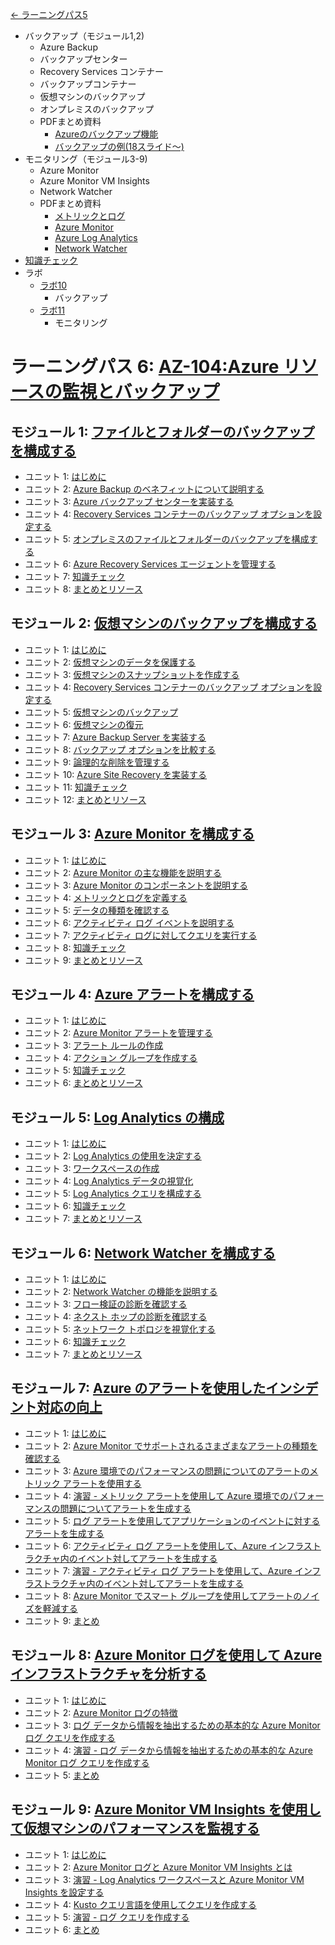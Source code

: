 [← ラーニングパス5](lp5.md)

- バックアップ（モジュール1,2)
  - Azure Backup
  - バックアップセンター
  - Recovery Services コンテナー
  - バックアップコンテナー
  - 仮想マシンのバックアップ
  - オンプレミスのバックアップ
  - PDFまとめ資料
    - [Azureのバックアップ機能](../AZ-305/pdf/Azure%20Backup.pdf)
    - [バックアップの例(18スライド～)](pdf/mod10/データ保護とバックアップ.pdf)
- モニタリング（モジュール3-9)
  - Azure Monitor
  - Azure Monitor VM Insights
  - Network Watcher
  - PDFまとめ資料
    - [メトリックとログ](../AZ-303/pdf/mod15/メトリックとログの例.pdf)
    - [Azure Monitor](pdf/mod11/Azure%20Monitor.pdf)
    - [Azure Log Analytics](pdf/mod11/Log%20Analytics.pdf)
    - [Network Watcher](pdf/mod11/Network%20Watcher.pdf)
- [知識チェック](lp6-check.md)
- ラボ
  - [ラボ10](https://github.com/MicrosoftLearning/AZ-104-MicrosoftAzureAdministrator.ja-jp/blob/main/Instructions/Labs/LAB_10-Implement_Data_Protection.md)
    - バックアップ
  - [ラボ11](https://github.com/MicrosoftLearning/AZ-104-MicrosoftAzureAdministrator.ja-jp/blob/main/Instructions/Labs/LAB_11-Implement_Monitoring.md)
    - モニタリング

# ラーニングパス 6: [AZ-104:Azure リソースの監視とバックアップ](https://docs.microsoft.com/ja-jp/learn/paths/az-104-monitor-backup-resources/)
## モジュール 1: [ファイルとフォルダーのバックアップを構成する](https://docs.microsoft.com/ja-jp/learn/modules/configure-file-folder-backups/)
- ユニット 1: [はじめに](https://docs.microsoft.com/ja-jp/learn/modules/configure-file-folder-backups/1-introduction)
- ユニット 2: [Azure Backup のベネフィットについて説明する](https://docs.microsoft.com/ja-jp/learn/modules/configure-file-folder-backups/2-describe-azure-backup-benefits)
- ユニット 3: [Azure バックアップ センターを実装する](https://docs.microsoft.com/ja-jp/learn/modules/configure-file-folder-backups/3-implement-azure-backup-center)
- ユニット 4: [Recovery Services コンテナーのバックアップ オプションを設定する](https://docs.microsoft.com/ja-jp/learn/modules/configure-file-folder-backups/4-setup-recovery-service-vault-backup-options)
- ユニット 5: [オンプレミスのファイルとフォルダーのバックアップを構成する](https://docs.microsoft.com/ja-jp/learn/modules/configure-file-folder-backups/5-configure-premises)
- ユニット 6: [Azure Recovery Services エージェントを管理する](https://docs.microsoft.com/ja-jp/learn/modules/configure-file-folder-backups/6-manage-azure-recovery-services-agent)
- ユニット 7: [知識チェック](https://docs.microsoft.com/ja-jp/learn/modules/configure-file-folder-backups/7-knowledge-check)
- ユニット 8: [まとめとリソース](https://docs.microsoft.com/ja-jp/learn/modules/configure-file-folder-backups/8-summary-resources)
## モジュール 2: [仮想マシンのバックアップを構成する](https://docs.microsoft.com/ja-jp/learn/modules/configure-virtual-machine-backups/)
- ユニット 1: [はじめに](https://docs.microsoft.com/ja-jp/learn/modules/configure-virtual-machine-backups/1-introduction)
- ユニット 2: [仮想マシンのデータを保護する](https://docs.microsoft.com/ja-jp/learn/modules/configure-virtual-machine-backups/2-protect-data)
- ユニット 3: [仮想マシンのスナップショットを作成する](https://docs.microsoft.com/ja-jp/learn/modules/configure-virtual-machine-backups/3-create-snapshots)
- ユニット 4: [Recovery Services コンテナーのバックアップ オプションを設定する](https://docs.microsoft.com/ja-jp/learn/modules/configure-virtual-machine-backups/4-setup-recovery-services-vault-backup-options)
- ユニット 5: [仮想マシンのバックアップ](https://docs.microsoft.com/ja-jp/learn/modules/configure-virtual-machine-backups/5-backup-virtual-machines)
- ユニット 6: [仮想マシンの復元](https://docs.microsoft.com/ja-jp/learn/modules/configure-virtual-machine-backups/6-restore-virtual-machines)
- ユニット 7: [Azure Backup Server を実装する](https://docs.microsoft.com/ja-jp/learn/modules/configure-virtual-machine-backups/7-implement-azure-backup-server)
- ユニット 8: [バックアップ オプションを比較する](https://docs.microsoft.com/ja-jp/learn/modules/configure-virtual-machine-backups/8-compare-backup-options)
- ユニット 9: [論理的な削除を管理する](https://docs.microsoft.com/ja-jp/learn/modules/configure-virtual-machine-backups/9-manage-soft-delete)
- ユニット 10: [Azure Site Recovery を実装する](https://docs.microsoft.com/ja-jp/learn/modules/configure-virtual-machine-backups/10-implement-azure-site-recovery)
- ユニット 11: [知識チェック](https://docs.microsoft.com/ja-jp/learn/modules/configure-virtual-machine-backups/11-knowledge-check)
- ユニット 12: [まとめとリソース](https://docs.microsoft.com/ja-jp/learn/modules/configure-virtual-machine-backups/12-summary-resources)
## モジュール 3: [Azure Monitor を構成する](https://docs.microsoft.com/ja-jp/learn/modules/configure-azure-monitor/)
- ユニット 1: [はじめに](https://docs.microsoft.com/ja-jp/learn/modules/configure-azure-monitor/1-introduction)
- ユニット 2: [Azure Monitor の主な機能を説明する](https://docs.microsoft.com/ja-jp/learn/modules/configure-azure-monitor/2-describe-key-capabilities)
- ユニット 3: [Azure Monitor のコンポーネントを説明する](https://docs.microsoft.com/ja-jp/learn/modules/configure-azure-monitor/3-describe-components)
- ユニット 4: [メトリックとログを定義する](https://docs.microsoft.com/ja-jp/learn/modules/configure-azure-monitor/4-define-metrics-logs)
- ユニット 5: [データの種類を確認する](https://docs.microsoft.com/ja-jp/learn/modules/configure-azure-monitor/5-identify-data-types)
- ユニット 6: [アクティビティ ログ イベントを説明する](https://docs.microsoft.com/ja-jp/learn/modules/configure-azure-monitor/6-describe-activity-log-events)
- ユニット 7: [アクティビティ ログに対してクエリを実行する](https://docs.microsoft.com/ja-jp/learn/modules/configure-azure-monitor/7-query-activity-log)
- ユニット 8: [知識チェック](https://docs.microsoft.com/ja-jp/learn/modules/configure-azure-monitor/8-knowledge-check)
- ユニット 9: [まとめとリソース](https://docs.microsoft.com/ja-jp/learn/modules/configure-azure-monitor/9-summary-resources)
## モジュール 4: [Azure アラートを構成する](https://docs.microsoft.com/ja-jp/learn/modules/configure-azure-alerts/)
- ユニット 1: [はじめに](https://docs.microsoft.com/ja-jp/learn/modules/configure-azure-alerts/1-introduction)
- ユニット 2: [Azure Monitor アラートを管理する](https://docs.microsoft.com/ja-jp/learn/modules/configure-azure-alerts/2-manage-azure-monitor-alerts)
- ユニット 3: [アラート ルールの作成](https://docs.microsoft.com/ja-jp/learn/modules/configure-azure-alerts/3-create-alert-rules)
- ユニット 4: [アクション グループを作成する](https://docs.microsoft.com/ja-jp/learn/modules/configure-azure-alerts/4-create-action-groups)
- ユニット 5: [知識チェック](https://docs.microsoft.com/ja-jp/learn/modules/configure-azure-alerts/5-knowledge-check)
- ユニット 6: [まとめとリソース](https://docs.microsoft.com/ja-jp/learn/modules/configure-azure-alerts/6-summary-resources)
## モジュール 5: [Log Analytics の構成](https://docs.microsoft.com/ja-jp/learn/modules/configure-log-analytics/)
- ユニット 1: [はじめに](https://docs.microsoft.com/ja-jp/learn/modules/configure-log-analytics/1-introduction)
- ユニット 2: [Log Analytics の使用を決定する](https://docs.microsoft.com/ja-jp/learn/modules/configure-log-analytics/2-determine-uses)
- ユニット 3: [ワークスペースの作成](https://docs.microsoft.com/ja-jp/learn/modules/configure-log-analytics/3-create-workspace)
- ユニット 4: [Log Analytics データの視覚化](https://docs.microsoft.com/ja-jp/learn/modules/configure-log-analytics/4-visualize-data)
- ユニット 5: [Log Analytics クエリを構成する](https://docs.microsoft.com/ja-jp/learn/modules/configure-log-analytics/5-structure-queries)
- ユニット 6: [知識チェック](https://docs.microsoft.com/ja-jp/learn/modules/configure-log-analytics/6-knowledge-check)
- ユニット 7: [まとめとリソース](https://docs.microsoft.com/ja-jp/learn/modules/configure-log-analytics/7-summary-resources)
## モジュール 6: [Network Watcher を構成する](https://docs.microsoft.com/ja-jp/learn/modules/configure-network-watcher/)
- ユニット 1: [はじめに](https://docs.microsoft.com/ja-jp/learn/modules/configure-network-watcher/1-introduction)
- ユニット 2: [Network Watcher の機能を説明する](https://docs.microsoft.com/ja-jp/learn/modules/configure-network-watcher/2-describe-features)
- ユニット 3: [フロー検証の診断を確認する](https://docs.microsoft.com/ja-jp/learn/modules/configure-network-watcher/3-review-flow-verify-diagnostics)
- ユニット 4: [ネクスト ホップの診断を確認する](https://docs.microsoft.com/ja-jp/learn/modules/configure-network-watcher/4-review-next-hop-diagnostics)
- ユニット 5: [ネットワーク トポロジを視覚化する](https://docs.microsoft.com/ja-jp/learn/modules/configure-network-watcher/5-visualize-network-topology)
- ユニット 6: [知識チェック](https://docs.microsoft.com/ja-jp/learn/modules/configure-network-watcher/6-knowledge-check)
- ユニット 7: [まとめとリソース](https://docs.microsoft.com/ja-jp/learn/modules/configure-network-watcher/7-summary-resources)
## モジュール 7: [Azure のアラートを使用したインシデント対応の向上](https://docs.microsoft.com/ja-jp/learn/modules/incident-response-with-alerting-on-azure/)
- ユニット 1: [はじめに](https://docs.microsoft.com/ja-jp/learn/modules/incident-response-with-alerting-on-azure/1-introduction)
- ユニット 2: [Azure Monitor でサポートされるさまざまなアラートの種類を確認する](https://docs.microsoft.com/ja-jp/learn/modules/incident-response-with-alerting-on-azure/2-explore-azure-monitor-alert-types)
- ユニット 3: [Azure 環境でのパフォーマンスの問題についてのアラートのメトリック アラートを使用する](https://docs.microsoft.com/ja-jp/learn/modules/incident-response-with-alerting-on-azure/3-metric-alerts)
- ユニット 4: [演習 - メトリック アラートを使用して Azure 環境でのパフォーマンスの問題についてアラートを生成する](https://docs.microsoft.com/ja-jp/learn/modules/incident-response-with-alerting-on-azure/4-exercise-metric-alerts)
- ユニット 5: [ログ アラートを使用してアプリケーションのイベントに対するアラートを生成する](https://docs.microsoft.com/ja-jp/learn/modules/incident-response-with-alerting-on-azure/5-log-alerts)
- ユニット 6: [アクティビティ ログ アラートを使用して、Azure インフラストラクチャ内のイベント対してアラートを生成する](https://docs.microsoft.com/ja-jp/learn/modules/incident-response-with-alerting-on-azure/6-activity-log-alerts)
- ユニット 7: [演習 - アクティビティ ログ アラートを使用して、Azure インフラストラクチャ内のイベント対してアラートを生成する](https://docs.microsoft.com/ja-jp/learn/modules/incident-response-with-alerting-on-azure/7-exercise-activity-log-alerts)
- ユニット 8: [Azure Monitor でスマート グループを使用してアラートのノイズを軽減する](https://docs.microsoft.com/ja-jp/learn/modules/incident-response-with-alerting-on-azure/8-smart-groups)
- ユニット 9: [まとめ](https://docs.microsoft.com/ja-jp/learn/modules/incident-response-with-alerting-on-azure/9-summary)
## モジュール 8: [Azure Monitor ログを使用して Azure インフラストラクチャを分析する](https://docs.microsoft.com/ja-jp/learn/modules/analyze-infrastructure-with-azure-monitor-logs/)
- ユニット 1: [はじめに](https://docs.microsoft.com/ja-jp/learn/modules/analyze-infrastructure-with-azure-monitor-logs/1-introduction)
- ユニット 2: [Azure Monitor ログの特徴](https://docs.microsoft.com/ja-jp/learn/modules/analyze-infrastructure-with-azure-monitor-logs/2-features-azure-monitor-log)
- ユニット 3: [ログ データから情報を抽出するための基本的な Azure Monitor ログ クエリを作成する](https://docs.microsoft.com/ja-jp/learn/modules/analyze-infrastructure-with-azure-monitor-logs/3-create-log-queries)
- ユニット 4: [演習 - ログ データから情報を抽出するための基本的な Azure Monitor ログ クエリを作成する](https://docs.microsoft.com/ja-jp/learn/modules/analyze-infrastructure-with-azure-monitor-logs/4-exercise-create-log-queries)
- ユニット 5: [まとめ](https://docs.microsoft.com/ja-jp/learn/modules/analyze-infrastructure-with-azure-monitor-logs/5-summary)
## モジュール 9: [Azure Monitor VM Insights を使用して仮想マシンのパフォーマンスを監視する](https://docs.microsoft.com/ja-jp/learn/modules/monitor-performance-using-azure-monitor-for-vms/)
- ユニット 1: [はじめに](https://docs.microsoft.com/ja-jp/learn/modules/monitor-performance-using-azure-monitor-for-vms/1-introduction)
- ユニット 2: [Azure Monitor ログと Azure Monitor VM Insights とは](https://docs.microsoft.com/ja-jp/learn/modules/monitor-performance-using-azure-monitor-for-vms/2-what-are-azure-monitor-logs-vms)
- ユニット 3: [演習 - Log Analytics ワークスペースと Azure Monitor VM Insights を設定する](https://docs.microsoft.com/ja-jp/learn/modules/monitor-performance-using-azure-monitor-for-vms/3-exercise-set-up-log-analytics-workspace)
- ユニット 4: [Kusto クエリ言語を使用してクエリを作成する](https://docs.microsoft.com/ja-jp/learn/modules/monitor-performance-using-azure-monitor-for-vms/4-build-log-queries-using-kusto)
- ユニット 5: [演習 - ログ クエリを作成する](https://docs.microsoft.com/ja-jp/learn/modules/monitor-performance-using-azure-monitor-for-vms/5-exercise-build-log-queries)
- ユニット 6: [まとめ](https://docs.microsoft.com/ja-jp/learn/modules/monitor-performance-using-azure-monitor-for-vms/6-summary)
